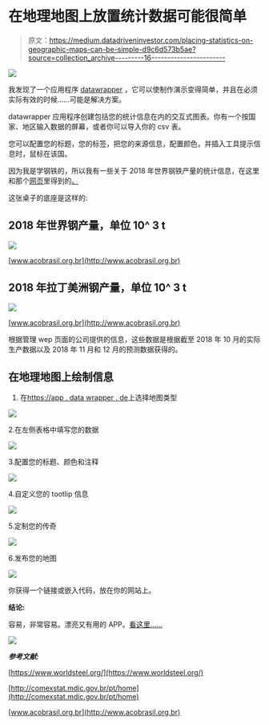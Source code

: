 # 在地理地图上放置统计数据可能很简单

> 原文：<https://medium.datadriveninvestor.com/placing-statistics-on-geographic-maps-can-be-simple-d9c6d573b5ae?source=collection_archive---------16----------------------->

[![](img/36b6902b401a6e241e139d57cef7b932.png)](http://www.track.datadriveninvestor.com/1126A)

我发现了一个应用程序 [datawrapper](https://app.datawrapper.de) ，它可以使制作演示变得简单，并且在必须实际有效的时候……可能是解决方案。

datawrapper 应用程序创建包括您的统计信息在内的交互式图表。你有一个按国家、地区输入数据的屏幕，或者你可以导入你的 csv 表。

您可以配置您的标题，您的标签，把您的来源信息，配置颜色，并插入工具提示信息时，鼠标在该国。

因为我是学钢铁的，所以我有一些关于 2018 年世界钢铁产量的统计信息，在这里和那个[网页](http://www.acobrasil.org.br)里得到的[。](https://www.worldsteel.org/)

这张桌子的底座是这样的:

## 2018 年世界钢产量，单位 10^ 3 t

![](img/68c333738c9374a8ab8a2a4d97fc90b0.png)

[www.acobrasil.org.br](http://www.acobrasil.org.br)

## 2018 年拉丁美洲钢产量，单位 10^ 3 t

![](img/a7db048e61b1df1697ad838c8b63a484.png)

[www.acobrasil.org.br](http://www.acobrasil.org.br)

根据管理 wep 页面的公司提供的信息，这些数据是根据截至 2018 年 10 月的实际生产数据以及 2018 年 11 月和 12 月的预测数据获得的。

## 在地理地图上绘制信息

1.  在[https://app . data wrapper . de](https://app.datawrapper.de)上选择地图类型

![](img/99ee19a9b76049fb512c56e2b96d5b2d.png)

2.在左侧表格中填写您的数据

![](img/039a9b3acd248627a2b0aa0036475d53.png)

3.配置您的标题、颜色和注释

![](img/a307acd892850cefe897b727d3a2257e.png)

4.自定义您的 tootlip 信息

![](img/1e865ad9add3116eeb2c5c52d1c73492.png)

5.定制您的传奇

![](img/033bfed5fc169ce38882b23b8a32491d.png)

6.发布您的地图

![](img/b47b01aaacb305891b2fddd7d0d42b75.png)

你获得一个链接或嵌入代码，放在你的网站上。

**结论:**

容易，非常容易。漂亮又有用的 APP。[看这里……](https://datawrapper.dwcdn.net/e0v1D/4/)

![](img/c973018642445ec180e50aad2d618677.png)

***参考文献:***

[https://www.worldsteel.org/](https://www.worldsteel.org/)

[http://comexstat.mdic.gov.br/pt/home](http://comexstat.mdic.gov.br/pt/home)

[www.acobrasil.org.br](http://www.acobrasil.org.br)